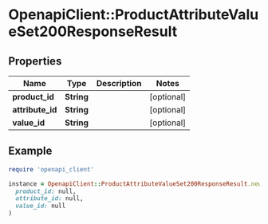 # OpenapiClient::ProductAttributeValueSet200ResponseResult

## Properties

| Name | Type | Description | Notes |
| ---- | ---- | ----------- | ----- |
| **product_id** | **String** |  | [optional] |
| **attribute_id** | **String** |  | [optional] |
| **value_id** | **String** |  | [optional] |

## Example

```ruby
require 'openapi_client'

instance = OpenapiClient::ProductAttributeValueSet200ResponseResult.new(
  product_id: null,
  attribute_id: null,
  value_id: null
)
```

